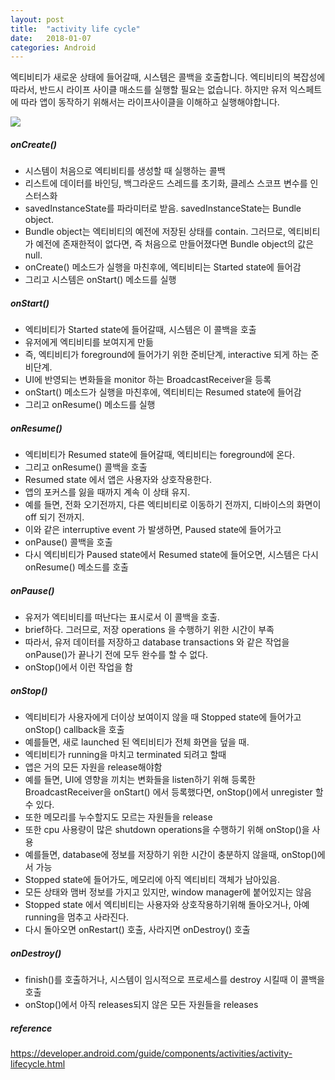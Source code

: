 ```yaml
---
layout: post
title:  "activity life cycle"
date:   2018-01-07
categories: Android
---
```


엑티비티가 새로운 상태에 들어갈때, 시스템은 콜백을 호출합니다. 엑티비티의 복잡성에 따라서, 반드시 라이프 사이클 매소드를 실행할 필요는 없습니다. 하지만 유저 익스페트에 따라 앱이 동작하기 위해서는 라이프사이클을 이해하고 실행해야합니다.

![](/image/life.png)	

##### onCreate()

- 시스템이 처음으로 엑티비티를 생성할 때 실행하는 콜백
- 리스트에 데이터를 바인딩, 백그라운드 스레드를 초기화, 클레스 스코프 변수를 인스터스화
- savedInstanceState를 파라미터로 받음. savedInstanceState는 Bundle object.
- Bundle object는 엑티비티의 예전에 저장된 상태를 contain. 그러므로, 엑티비티가 예전에 존재한적이 없다면, 즉 처음으로 만들어졌다면 Bundle object의 값은 null.
- onCreate() 메소드가 실행을 마친후에, 엑티비티는 Started state에 들어감
- 그리고 시스템은  onStart() 메소드를 실행

##### onStart()

- 엑티비티가  Started state에 들어갈때, 시스템은 이 콜백을 호출
- 유저에게 엑티비티를 보여지게 만듦
- 즉, 엑티비티가 foreground에 들어가기 위한 준비단계, interactive 되게 하는 준비단계.
- UI에 반영되는 변화들을 monitor 하는 BroadcastReceiver을 등록
- onStart() 메소드가 실행을 마친후에, 엑티비티는 Resumed state에 들어감
- 그리고 onResume() 메소드를 실행

##### onResume()

- 엑티비티가 Resumed state에 들어갈때, 엑티비티는 foreground에 온다.
- 그리고 onResume() 콜백을 호출
- Resumed state 에서 앱은 사용자와 상호작용한다.
- 앱의 포커스를 잃을 때까지 계속 이 상태 유지. 
- 예를 들면, 전화 오기전까지, 다른 엑티비티로 이동하기 전까지, 디바이스의 화면이 off 되기 전까지.
- 이와 같은  interruptive event 가 발생하면,  Paused state에 들어가고
- onPause() 콜백을 호출
- 다시 엑티비티가 Paused state에서 Resumed state에 들어오면, 시스템은 다시  onResume() 메소드를 호출

##### onPause()

- 유저가 엑티비티를 떠난다는 표시로서 이 콜백을 호출.
- brief하다. 그러므로, 저장 operations 을 수행하기 위한 시간이 부족
- 따라서, 유저 데이터를 저장하고 database transactions 와 같은 작업을 onPause()가 끝나기 전에 모두 완수를 할 수 없다.
- onStop()에서 이런 작업을 함

##### onStop()

- 엑티비티가 사용자에게 더이상 보여이지 않을 때 Stopped state에 들어가고 onStop() callback을 호출
- 예를들면,  새로 launched 된 엑티비티가 전체 화면을 덮을 때.
- 엑티비티가 running을 마치고 terminated 되려고 할때
- 앱은 거의 모든 자원을 release해야함
- 예를 들면,  UI에 영향을 끼치는 변화들을 listen하기 위해 등록한 BroadcastReceiver을 onStart() 에서 등록했다면, onStop()에서 unregister 할 수 있다.
- 또한 메모리를 누수할지도 모르는 자원들을 release
- 또한 cpu 사용량이 많은 shutdown operations을 수행하기 위해 onStop()을 사용
- 예를들면, database에 정보를 저장하기 위한 시간이 충분하지 않을때, onStop()에서 가능
- Stopped state에 들어가도, 메모리에 아직 엑티비티 객체가 남아있음.
- 모든 상태와 맴버 정보를 가지고 있지만, window manager에 붙어있지는 않음
- Stopped state 에서 엑티비티는 사용자와 상호작용하기위해 돌아오거나, 아예 running을 멈추고 사라진다.
- 다시 돌아오면  onRestart() 호출, 사라지면 onDestroy()  호출

##### onDestroy()

- finish()를 호출하거나, 시스템이 임시적으로 프로세스를 destroy 시킬때 이 콜백을 호출 
- onStop()에서 아직 releases되지 않은 모든 자원들을 releases

##### reference

https://developer.android.com/guide/components/activities/activity-lifecycle.html


​	

